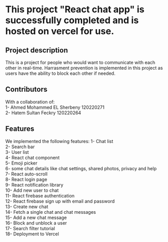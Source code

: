 # This project "React chat app" is successfully completed and is hosted on vercel for use.

## Project description
This is a project for people who would want to communicate with each other in real-time.
Harrasment prevention is implemented in this project as users have the ability to block each other if needed.

## Contributors 

With a collaboration of:  
1- Ahmed Mohammed EL Sherbeny 		120220271  
2- Hatem Sultan Feckry  		      120220264  

## Features 
We implemented the following features: 
1- Chat list  
2- Search bar  
3- User list  
4- React chat component  
5- Emoji picker  
6- some chat details like chat settings, shared photos, privacy and help  
7- React auto-scroll  
8- React login page  
9- React notification library  
10- Add new user to chat  
11- React firebase authentication  
12- React firebase sign up with email and password    
13- Create new chat  
14- Fetch a single chat and chat messages  
15- Add a new chat message   
16- Block and unblock a user  
17- Search filter tutorial  
18- Deployment to Vercel  
